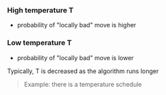 ### High temperature T
- probability of "locally bad" move is higher
### Low temperature T
- probability of "locally bad" move is lower

Typically, T is decreased as the algorithm runs longer
> Example: there is a temperature schedule